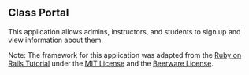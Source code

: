 ## Class Portal ##

This application allows admins, instructors, and students to sign up and view information about them. 

Note: The framework for this application was adapted from the [Ruby on Rails Tutorial][1] under the [MIT License][2] and the [Beerware License][3].


  [1]: https://www.railstutorial.org/
  [2]: http://opensource.org/licenses/MIT
  [3]: http://people.freebsd.org/%7Ephk/